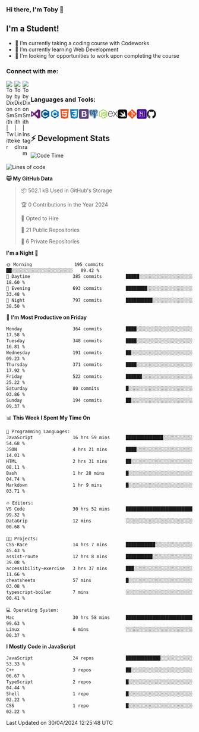 ### Hi there, I'm Toby 👋

## I'm a Student!
- 🔭 I’m currently taking a coding course with Codeworks
- 🌱 I’m currently learning Web Development
- 💬 I'm looking for opportunities to work upon completing the course

### Connect with me:

[<img align="left" alt="Toby Dixon Smith | Twitter" width="22px" src="https://cdn.jsdelivr.net/npm/simple-icons@v3/icons/twitter.svg" />][twitter]
[<img align="left" alt="Toby Dixon Smith | LinkedIn" width="22px" src="https://cdn.jsdelivr.net/npm/simple-icons@v3/icons/linkedin.svg" />][linkedin]
[<img align="left" alt="Toby Dixon Smith | Instagram" width="22px" src="https://cdn.jsdelivr.net/npm/simple-icons@v3/icons/instagram.svg" />][instagram]

[twitter]: https://twitter.com/TobyDixonSmith1
[instagram]: https://www.instagram.com/toby_ds1/
[linkedin]: https://www.linkedin.com/in/toby-dixon-smith-4734331a3/

<br />

### Languages and Tools:

<img align="left" alt="Visual Studio Code" title="Visual Studio Code" width="26px" src="logos/visualstudio.png" />
<img align="left" alt="C" title="C" width="26px" src="logos/c.png" />
<img align="left" alt="C++" title="C++" width="26px" src="logos/c-plus.png" />
<img align="left" alt="HTML5" title="HTML 5" width="26px" src="logos/html.png" />
<img align="left" alt="CSS3" title="CSS 3" width="26px" src="logos/css3.png" />
<img align="left" alt="BootStrap" title="BootStrap" width="26px" src="logos/bootstrap.png" />
<img align="left" alt="PostgresSQL" title="PostgresSPQ" width="26px" src="logos/postgresql.png" />
<img align="left" alt="Node JS" title="Node JS" width="26px" src="logos/node-js.png" />
<img align="left" alt="Express" title="Express" width="26px" src="logos/express.png" />
<img align="left" alt="Swift" title="Swift" width="26px" src="logos/swift.png" />
<img align="left" alt="Git" title="Git" width="26px" src="logos/git.png" />
<img align="left" alt="Heroku" title="Heroku" width="26px" src="logos/heroku.png" />
<img align="left" alt="GitHub" title="GitHub" width="26px" src="logos/github.png" />
<br />
<br />

## :zap: Development Stats

<!--START_SECTION:waka-->
![Code Time](http://img.shields.io/badge/Code%20Time-506%20hrs%2032%20mins-blue)

![Lines of code](https://img.shields.io/badge/From%20Hello%20World%20I%27ve%20Written-1.7%20million%20lines%20of%20code-blue)

**🐱 My GitHub Data** 

> 📦 502.1 kB Used in GitHub's Storage 
 > 
> 🏆 0 Contributions in the Year 2024
 > 
> 💼 Opted to Hire
 > 
> 📜 21 Public Repositories 
 > 
> 🔑 6 Private Repositories 
 > 
**I'm a Night 🦉** 

```text
🌞 Morning                195 commits         ██░░░░░░░░░░░░░░░░░░░░░░░   09.42 % 
🌆 Daytime                385 commits         █████░░░░░░░░░░░░░░░░░░░░   18.60 % 
🌃 Evening                693 commits         ████████░░░░░░░░░░░░░░░░░   33.48 % 
🌙 Night                  797 commits         ██████████░░░░░░░░░░░░░░░   38.50 % 
```
📅 **I'm Most Productive on Friday** 

```text
Monday                   364 commits         ████░░░░░░░░░░░░░░░░░░░░░   17.58 % 
Tuesday                  348 commits         ████░░░░░░░░░░░░░░░░░░░░░   16.81 % 
Wednesday                191 commits         ██░░░░░░░░░░░░░░░░░░░░░░░   09.23 % 
Thursday                 371 commits         ████░░░░░░░░░░░░░░░░░░░░░   17.92 % 
Friday                   522 commits         ██████░░░░░░░░░░░░░░░░░░░   25.22 % 
Saturday                 80 commits          █░░░░░░░░░░░░░░░░░░░░░░░░   03.86 % 
Sunday                   194 commits         ██░░░░░░░░░░░░░░░░░░░░░░░   09.37 % 
```


📊 **This Week I Spent My Time On** 

```text
💬 Programming Languages: 
JavaScript               16 hrs 59 mins      ██████████████░░░░░░░░░░░   54.68 % 
JSON                     4 hrs 21 mins       ████░░░░░░░░░░░░░░░░░░░░░   14.01 % 
HTML                     2 hrs 31 mins       ██░░░░░░░░░░░░░░░░░░░░░░░   08.11 % 
Bash                     1 hr 28 mins        █░░░░░░░░░░░░░░░░░░░░░░░░   04.74 % 
Markdown                 1 hr 9 mins         █░░░░░░░░░░░░░░░░░░░░░░░░   03.71 % 

🔥 Editors: 
VS Code                  30 hrs 52 mins      █████████████████████████   99.32 % 
DataGrip                 12 mins             ░░░░░░░░░░░░░░░░░░░░░░░░░   00.68 % 

🐱‍💻 Projects: 
CSS-Race                 14 hrs 7 mins       ███████████░░░░░░░░░░░░░░   45.43 % 
assist-route             12 hrs 8 mins       ██████████░░░░░░░░░░░░░░░   39.08 % 
accessibility-exercise   3 hrs 37 mins       ███░░░░░░░░░░░░░░░░░░░░░░   11.66 % 
cheatsheets              57 mins             █░░░░░░░░░░░░░░░░░░░░░░░░   03.08 % 
typescript-boiler        7 mins              ░░░░░░░░░░░░░░░░░░░░░░░░░   00.41 % 

💻 Operating System: 
Mac                      30 hrs 58 mins      █████████████████████████   99.63 % 
Linux                    6 mins              ░░░░░░░░░░░░░░░░░░░░░░░░░   00.37 % 
```

**I Mostly Code in JavaScript** 

```text
JavaScript               24 repos            █████████████░░░░░░░░░░░░   53.33 % 
C++                      3 repos             ██░░░░░░░░░░░░░░░░░░░░░░░   06.67 % 
TypeScript               2 repos             █░░░░░░░░░░░░░░░░░░░░░░░░   04.44 % 
Shell                    1 repo              █░░░░░░░░░░░░░░░░░░░░░░░░   02.22 % 
CSS                      1 repo              █░░░░░░░░░░░░░░░░░░░░░░░░   02.22 % 
```




 Last Updated on 30/04/2024 12:25:48 UTC
<!--END_SECTION:waka-->
